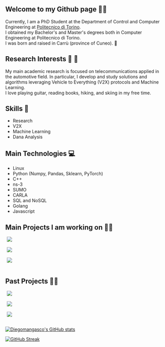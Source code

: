 ## Welcome to my Github page 👋🏻
Currently, I am a PhD Student at the Department of Control and Computer Engineering at [Politecnico di Torino](https://www.polito.it/).  
I obtained my Bachelor's and Master's degrees both in Computer Engineering at Politecnico di Torino.  
I was born and raised in Carrù (province of Cuneo). 🏡 

## Research Interests 🚗 🛜
My main academic research is focused on telecommunications applied in the automotive field.
In particular, I develop and study solutions and algorithms leveraging Vehicle to Everything (V2X) protocols and Machine Learning.   
I love playing guitar, reading books, hiking, and skiing in my free time. 

## Skills 🚀
* Research
* V2X
* Machine Learning
* Dana Analysis

## Main Technologies 💻
* Linux
* Python (Numpy, Pandas, Sklearn, PyTorch)
* C++
* ns-3
* SUMO
* CARLA
* SQL and NoSQL
* Golang
* Javascript

## Main Projects I am working on 👨‍💻

<a href="https://github.com/ms-van3t-devs/ms-van3t" style="margin: 5px">
  <img align="center" src="https://github-readme-stats.vercel.app/api/pin/?username=ms-van3t-devs&repo=ms-van3t&bg_color=35,0f234a,2e54ab&title_color=fff&text_color=fff&show_owner=false" />
</a>
<br/>
<br/>
<a href="https://github.com/DriveX-devs/TRACEN-X" style="margin: 5px">
 <img align="center" src="https://github-readme-stats.vercel.app/api/pin/?username=DriveX-devs&repo=TRACEN-X&bg_color=35,0f234a,2e54ab&title_color=fff&text_color=fff&show_owner=false" />
</a>
<br/>
<br/>
<a href="https://github.com/DriveX-devs/OScar" style="margin: 5px">
  <img align="center" src="https://github-readme-stats.vercel.app/api/pin/?username=DriveX-devs&repo=OScar&bg_color=35,0f234a,2e54ab&title_color=fff&text_color=fff&show_owner=false" />
</a>
<br/>
<br/>

## Past Projects 👨‍💻
<a href="https://github.com/Diegomangasco/ARGO" style="margin: 5px">
  <img align="center" src="https://github-readme-stats.vercel.app/api/pin/?username=Diegomangasco&repo=ARGO&bg_color=35,0f234a,2e54ab&title_color=fff&text_color=fff&show_owner=false" />
</a>
<br/>
<br/>
<a href="https://github.com/Diegomangasco/ProbeRequestGenerator" style="margin: 5px">
  <img align="center" src="https://github-readme-stats.vercel.app/api/pin/?username=Diegomangasco&repo=ProbeRequestGenerator&bg_color=35,0f234a,2e54ab&title_color=fff&text_color=fff&show_owner=false" />
</a>
<br/>
<br/>
<a href="https://github.com/Diegomangasco/Quarto" style="margin: 5px">
  <img align="center" src="https://github-readme-stats.vercel.app/api/pin/?username=Diegomangasco&repo=Quarto&bg_color=35,0f234a,2e54ab&title_color=fff&text_color=fff&show_owner=false" />
</a>
<br/>
<br/>

<!--![Diegomangasco's Top Langs](https://github-readme-stats.vercel.app/api/top-langs/?username=Diegomangasco&hide=c%2B%2B&exclude_repo=PoliDOTS&bg_color=35,0f234a,2e54ab&title_color=fff&text_color=fff&layout=compact&custom_title=I%20code%20in...)-->
  
[![Diegomangasco's GitHub stats](https://github-readme-stats.vercel.app/api?username=Diegomangasco&theme=dark)](https://github.com/Diegomangasco/github-readme-stats)

[![GitHub Streak](http://github-readme-streak-stats.herokuapp.com?user=DiegomanGasco&theme=dark&date_format=M%20j%5B%2C%20Y%5D)](https://git.io/streak-stats)

<!--
**Diegomangasco/Diegomangasco** is a ✨ _special_ ✨ repository because its `README.md` (this file) appears on your GitHub profile.

Here are some ideas to get you started:

- 🔭 I’m currently working on ...
- 🌱 I’m currently learning ...
- 👯 I’m looking to collaborate on ...
- 🤔 I’m looking for help with ...
- 💬 Ask me about ...
- 📫 How to reach me: ...
- 😄 Pronouns: ...
- ⚡ Fun fact: ...
-->
